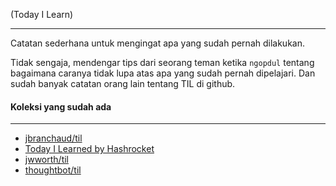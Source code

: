 (Today I Learn)

----------

Catatan sederhana untuk mengingat apa yang sudah pernah dilakukan.

Tidak sengaja, mendengar tips dari seorang teman ketika `ngopdul` tentang bagaimana caranya tidak lupa atas apa yang sudah pernah dipelajari. Dan sudah banyak catatan orang lain tentang TIL di github. 

#### Koleksi yang sudah ada ####
---
* [jbranchaud/til](https://github.com/jbranchaud/til)
* [Today I Learned by Hashrocket](https://til.hashrocket.com)
* [jwworth/til](https://github.com/jwworth/til)
* [thoughtbot/til](https://github.com/thoughtbot/til)




